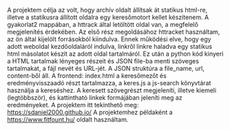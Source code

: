 A projektem célja az volt, hogy archív oldalt állítsak át statikus html-re, illetve a statikusra állított oldalra egy keresőmotort kellet készítenem. A gyakorlat2 mappában, a httrack által letöltött oldal van, a megfelelő megjelenítés érdekében.
Az első rész megoldásához httracket használtam, az ön által kijelölt forrásokból kiindulva. Ennek működési elve, hogy egy adott weboldal kezdőoldaláról indulva, linkről linkre haladva egy statikus html másolatot készít az adott oldal tartalmáról.
Ez után a python kód kinyeri a HTML tartalmak lényeges részeit és JSON file-ba menti szöveges tartalmakat, a fájl nevét és URL-jét.
A JSON struktúra a file_name, url, content-ből áll.
A frontend: index.html a keresőmezőt és eredményvisszaadó részt tartalmazza, a keres.js a js-search könyvtárat használja a kereséshez. A keresett szövegrészt megjeleníti, illetve kiemeli (legtöbbször), és
kattintható linkek formájában jeleníti meg az eredményeket.
A projektem itt tekinthető meg: https://sdaniel2000.github.io/
A projektemhez példaként a https://www.fitfount.hu/ oldalt használtam.
